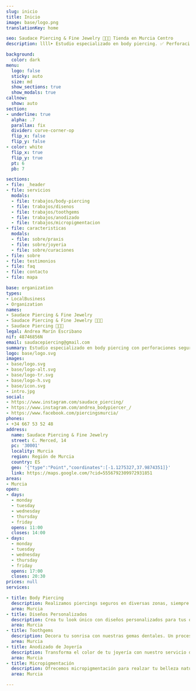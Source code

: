 ```yaml
---
slug: inicio
title: Inicio
image: base/logo.png
translationKey: home

seo: Saudace Piercing & Fine Jewelry 🧷👂🏻 Tienda en Murcia Centro
description: llll➤ Estudio especializado en body piercing. ✅ Perforaciones Seguras, Joyería Biocompatible, Diseños Personalizados, Seguimiento, Toothgems, Anodizado...

background:
  color: dark
menu:
  logo: false
  sticky: auto
  size: md
  show_sections: true
  show_modals: true
callnow:
  show: auto
section:
- underline: true
  alpha: .7
  parallax: fix
  divider: curve-corner-op
  flip_x: false
  flip_y: false
- color: white
  flip_x: true
  flip_y: true
  pt: 6
  pb: 7

sections:
- file: _header
- file: servicios
  modals:
  - file: trabajos/body-piercing
  - file: trabajos/disenos
  - file: trabajos/toothgems
  - file: trabajos/anodizado
  - file: trabajos/micropigmentacion
- file: caracteristicas
  modals:
  - file: sobre/praxis
  - file: sobre/joyeria
  - file: sobre/curaciones
- file: sobre
- file: testimonios
- file: faq
- file: contacto
- file: mapa

base: organization
types:
- LocalBusiness
- Organization
names:
- Saudace Piercing & Fine Jewelry
- Saudace Piercing & Fine Jewelry 🧷👂🏻
- Saudace Piercing 🧷👂🏻
legal: Andrea Marín Escribano
nif: 48746856N
email: saudacepiercing@gmail.com
summary: Estudio especializado en body piercing con perforaciones seguras y joyería biocompatible en Murcia centro. Ofrecemos diseños personalizados y seguimiento post-perforación. También realizamos toothgems, anodizado de joyería y micropigmentación.
logo: base/logo.svg
images:
- base/logo.svg
- base/logo-alt.svg
- base/logo-tr.svg
- base/logo-h.svg
- base/icon.svg
- intro.jpg
social:
- https://www.instagram.com/saudace_piercing/
- https://www.instagram.com/andrea_bodypiercer_/
- https://www.facebook.com/piercingsmurcia/
phones:
- +34 667 53 52 48
address:
  name: Saudace Piercing & Fine Jewelry
  street: C. Merced, 14
  pc: '30001'
  locality: Murcia
  region: Región de Murcia
  country: ES
  geo: '{"type":"Point","coordinates":[-1.1275327,37.9874351]}'
  link: https://maps.google.com/?cid=5556792309972931851
areas:
- Murcia
open:
- days:
  - monday
  - tuesday
  - wednesday
  - thursday
  - friday
  opens: 11:00
  closes: 14:00
- days:
  - monday
  - tuesday
  - wednesday
  - thursday
  - friday
  opens: 17:00
  closes: 20:30
prices: null
services:

- title: Body Piercing
  description: Realizamos piercings seguros en diversas zonas, siempre con técnicas asépticas y joyería biocompatible.
  area: Murcia
- title: Diseños Personalizados
  description: Crea tu look único con diseños personalizados para tus orejas, adaptados a tu estilo y personalidad.
  area: Murcia
- title: Toothgems
  description: Decora tu sonrisa con nuestras gemas dentales. Un proceso indoloro y no invasivo que te da un toque especial.
  area: Murcia
- title: Anodizado de Joyería
  description: Transforma el color de tu joyería con nuestro servicio de anodizado, seguro y de alta calidad.
  area: Murcia
- title: Micropigmentación
  description: Ofrecemos micropigmentación para realzar tu belleza natural de forma duradera y personalizada.
  area: Murcia

---
```


